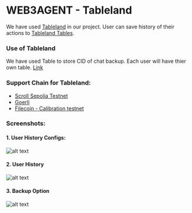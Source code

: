 # WEB3AGENT - Tableland

We have used [Tableland](https://ethereum.org/en/) in our project. User can save history of their actions to [Tableland  Tables](https://goerli.etherscan.io).

### Use of Tableland
We have used Table to store CID of chat backup. Each user will have thier own table.
[Link](https://github.com/Web3-Agent/Web3Agent/blob/feaa1f8e76eca83dd2f6a54aaf4647b2189aa92a/app/manage-history/page.tsx#L25)

### Support Chain for Tableland:
- [Scroll Sepolia Testnet](https://github.com/Web3-Agent/Web3Agent/blob/feaa1f8e76eca83dd2f6a54aaf4647b2189aa92a/app/lib/chains.json#L126)
- [Goerli](https://github.com/Web3-Agent/Web3Agent/blob/feaa1f8e76eca83dd2f6a54aaf4647b2189aa92a/app/lib/chains.json#L160)
- [Filecoin - Calibration testnet](https://github.com/Web3-Agent/Web3Agent/blob/feaa1f8e76eca83dd2f6a54aaf4647b2189aa92a/app/lib/chains.json#L19524)

### Screenshots:

#### 1. User History Configs:
  ![alt text](https://raw.githubusercontent.com/Web3-Agent/Web3Agent/main/screenshots/tableland/UserHistoryConfigs.png)
  
#### 2. User History
  ![alt text](https://raw.githubusercontent.com/Web3-Agent/Web3Agent/main/screenshots/tableland/UserHistory.png)
  
#### 3. Backup Option
  ![alt text](https://raw.githubusercontent.com/Web3-Agent/Web3Agent/main/screenshots/tableland/BackupOption.png)

